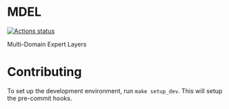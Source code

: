 # MDEL

[![Actions status](https://github.com/ontocord/MDEL/workflows/pylint/badge.svg)](https://github.com/ontocord/MDEL/actions)

Multi-Domain Expert Layers

# Contributing

To set up the development environment, run `make setup_dev`. This will setup the
pre-commit hooks.
